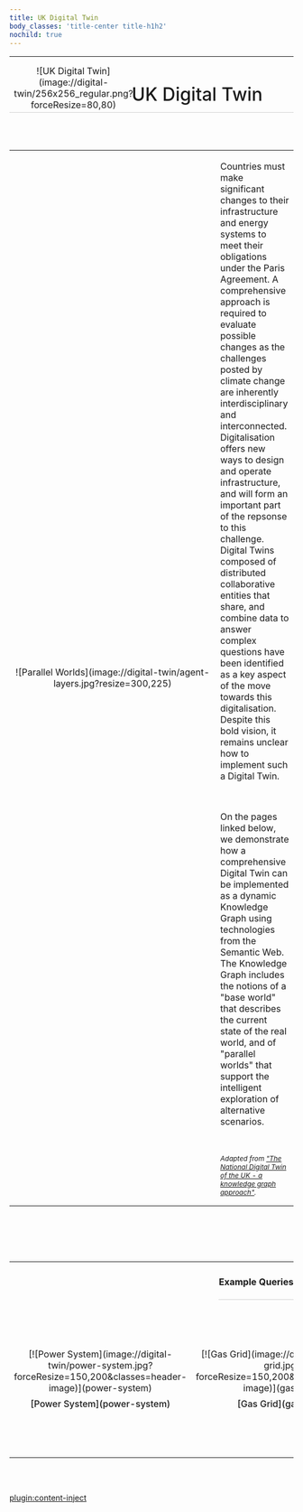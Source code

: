```yaml
---
title: UK Digital Twin
body_classes: 'title-center title-h1h2'
nochild: true
---
```


<table width="100%" style="border-bottom: 1px solid LightGrey; height: 100px;">
	<tr>
		<td width="25%" style="text-align: center;" markdown="1">![UK Digital Twin](image://digital-twin/256x256_regular.png?forceResize=80,80)</td>
		<td width="75%" style="text-align: center;"><h1 style="text-indent: -25%; font-weight: 500;">UK Digital Twin</h1></td>
	</tr>
</table>

<br><br>

<table class="three-quarter-width" >
	<tr>
		<td width="350px" style="text-align: center;" markdown="1">![Parallel Worlds](image://digital-twin/agent-layers.jpg?resize=300,225)</td>
		<td>
			<p>Countries must make significant changes to their infrastructure and energy systems to meet their obligations under the Paris Agreement. A comprehensive approach is required to evaluate possible changes as the challenges posted by climate change are inherently interdisciplinary and interconnected. Digitalisation offers new ways to design and operate infrastructure, and will form an important part of the repsonse to this challenge. Digital Twins composed of distributed collaborative entities that share, and combine data to answer complex questions have been identified as a key aspect of the move towards this digitalisation. Despite this bold vision, it remains unclear how to implement such a Digital Twin.</p>
			<br>
			<p>On the pages linked below, we demonstrate how a comprehensive Digital Twin can be implemented as a dynamic Knowledge Graph using technologies from the Semantic Web. The Knowledge Graph includes the notions of a "base world" that describes the current state of the real world, and of "parallel worlds" that support the intelligent exploration of alternative scenarios.</p>
			<br>
			<p style="font-size: 75%; font-style:italic;">Adapted from <a href="https://cmclinnovations.com/files/publications/2021-01-14.pdf">"The National Digital Twin of the UK - a knowledge graph approach"<a>.</p>
		</td>
	</tr>
</table>

<br><br><br>

<div width="100%" style="text-align: center;">
	<br>
	<table width="100%" style="margin: auto;">
		<tr>
			<td colspan="3">
				<div style="width: 225px; margin: auto; border-bottom: 1px solid LightGrey;">
					<h4>Example Queries</h4>
				</div>
			</td>
			<td colspan="1">
				<div style="width: 225px; margin: auto; border-bottom: 1px solid LightGrey;">
					<h4>Scenario Analysis</h4>
				</div>
			</td>
		</tr>
		<tr height="275px">
			<td colspan="1" style="text-align: center;">
				<div markdown="1">[![Power System](image://digital-twin/power-system.jpg?forceResize=150,200&classes=header-image)](power-system)</div>
				<div class="grey-link" style="padding-top: 8px; font-weight: 500;" markdown="1">[Power System](power-system)</div>
			</td>
			<td colspan="1" style="text-align: center;">
				<div markdown="1">[![Gas Grid](image://digital-twin/gas-grid.jpg?forceResize=150,200&classes=header-image)](gas-grid)</div>
				<div class="grey-link" style="padding-top: 8px; font-weight: 500;" markdown="1">[Gas Grid](gas-grid)</div>
			</td>
			<td colspan="1" style="text-align: center;">
				<div markdown="1">[![Land Use](image://digital-twin/land-use.jpg?forceResize=150,200&classes=header-image)](land-use)</div>
				<div class="grey-link" style="padding-top: 8px; font-weight: 500;" markdown="1">[Land Use](land-use)</div>
			</td>
			<td colspan="1" style="text-align: center;">
				<div markdown="1">[![Sustainable Goals](image://digital-twin/un-goals.jpg?forceResize=150,200&classes=header-image)](sustainable-goals)</div>
				<div class="grey-link" style="padding-top: 8px; font-weight: 500;" markdown="1">[Sustainable Goals](sustainable-goals)</div>
			</td>
		</tr>
	</table>
</div>

<!--
<br><br>

<div width="100%" style="text-align: center;">
	<div style="width: 250px; margin: auto; border-bottom: 1px solid LightGrey;">
		<h4>Scenario Analysis</h4>
	</div>
	<br>
	<table width="75%" style="margin: auto;">
		<tr>
			<td width="100%" style="text-align: center;">
				<div markdown="1">[![Sustainable Goals](image://digital-twin/un-goals.jpg?forceResize=150,200&classes=header-image)](sustainable-goals)</div>
				<div class="grey-link" style="padding-top: 8px; font-weight: 500;" markdown="1">[Sustainable Goals](sustainable-goals)</div>
			</td>
		</tr>
	</table>
</div>
-->

<br><br>

[plugin:content-inject](/modular/partners)